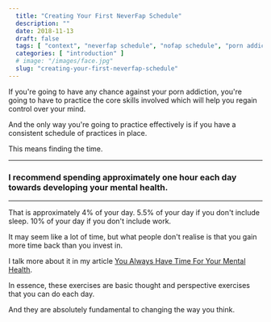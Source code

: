 ```yaml
---
  title: "Creating Your First NeverFap Schedule"
  description: ""
  date: 2018-11-13
  draft: false
  tags: [ "context", "neverfap schedule", "nofap schedule", "porn addiction", "addiction", "awareness", "nofap", "neverfap", "neverfap deluxe", "neverfap basics" ]
  categories: [ "introduction" ]
  # image: "/images/face.jpg"
  slug: "creating-your-first-neverfap-schedule"
---
```


If you're going to have any chance against your porn addiction, you're going to have to practice the core skills involved which will help you regain control over your mind.

And the only way you're going to practice effectively is if you have a consistent schedule of practices in place.

This means finding the time.

<hr />

### I recommend spending approximately one hour each day towards developing your mental health.

<hr />

That is approximately 4% of your day. 5.5% of your day if you don't include sleep. 10% of your day if you don't include work. 

It may seem like a lot of time, but what people don't realise is that you gain more time back than you invest in.

I talk more about it in my article <a class="link" href="/guide/you-always-have-time-for-your-mental-health">You Always Have Time For Your Mental Health</a>.

In essence, these exercises are basic thought and perspective exercises that you can do each day. 

And they are absolutely fundamental to changing the way you think. 


<!-- Maybe have an example of a calendar -->

